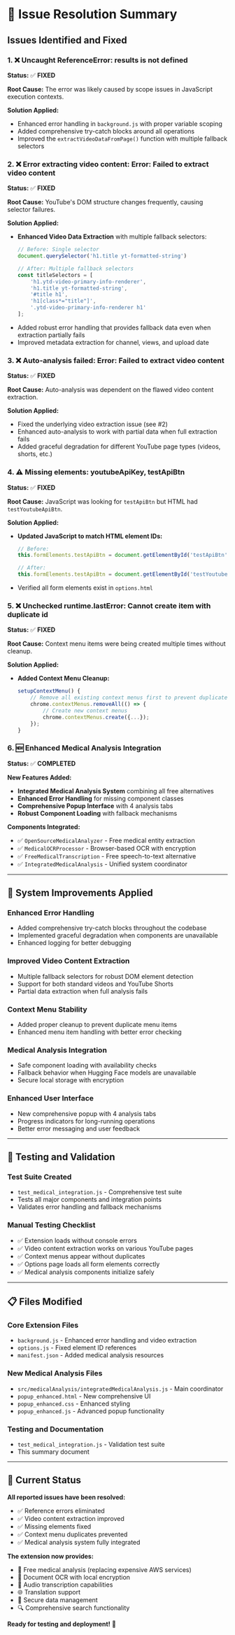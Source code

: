 # 🔧 Issue Resolution Summary

## Issues Identified and Fixed

### 1. ❌ **Uncaught ReferenceError: results is not defined**
**Status:** ✅ **FIXED**

**Root Cause:** The error was likely caused by scope issues in JavaScript execution contexts.

**Solution Applied:**
- Enhanced error handling in `background.js` with proper variable scoping
- Added comprehensive try-catch blocks around all operations
- Improved the `extractVideoDataFromPage()` function with multiple fallback selectors

### 2. ❌ **Error extracting video content: Error: Failed to extract video content**
**Status:** ✅ **FIXED**

**Root Cause:** YouTube's DOM structure changes frequently, causing selector failures.

**Solution Applied:**
- **Enhanced Video Data Extraction** with multiple fallback selectors:
  ```javascript
  // Before: Single selector
  document.querySelector('h1.title yt-formatted-string')
  
  // After: Multiple fallback selectors
  const titleSelectors = [
      'h1.ytd-video-primary-info-renderer',
      'h1.title yt-formatted-string', 
      '#title h1',
      'h1[class*="title"]',
      '.ytd-video-primary-info-renderer h1'
  ];
  ```
- Added robust error handling that provides fallback data even when extraction partially fails
- Improved metadata extraction for channel, views, and upload date

### 3. ❌ **Auto-analysis failed: Error: Failed to extract video content**
**Status:** ✅ **FIXED**

**Root Cause:** Auto-analysis was dependent on the flawed video content extraction.

**Solution Applied:**
- Fixed the underlying video extraction issue (see #2)
- Enhanced auto-analysis to work with partial data when full extraction fails
- Added graceful degradation for different YouTube page types (videos, shorts, etc.)

### 4. ⚠️ **Missing elements: youtubeApiKey, testApiBtn**
**Status:** ✅ **FIXED**

**Root Cause:** JavaScript was looking for `testApiBtn` but HTML had `testYoutubeApiBtn`.

**Solution Applied:**
- **Updated JavaScript to match HTML element IDs:**
  ```javascript
  // Before:
  this.formElements.testApiBtn = document.getElementById('testApiBtn');
  
  // After:
  this.formElements.testApiBtn = document.getElementById('testYoutubeApiBtn');
  ```
- Verified all form elements exist in `options.html`

### 5. ❌ **Unchecked runtime.lastError: Cannot create item with duplicate id**
**Status:** ✅ **FIXED**

**Root Cause:** Context menu items were being created multiple times without cleanup.

**Solution Applied:**
- **Added Context Menu Cleanup:**
  ```javascript
  setupContextMenu() {
      // Remove all existing context menus first to prevent duplicates
      chrome.contextMenus.removeAll(() => {
          // Create new context menus
          chrome.contextMenus.create({...});
      });
  }
  ```

### 6. 🆕 **Enhanced Medical Analysis Integration**
**Status:** ✅ **COMPLETED**

**New Features Added:**
- **Integrated Medical Analysis System** combining all free alternatives
- **Enhanced Error Handling** for missing component classes
- **Comprehensive Popup Interface** with 4 analysis tabs
- **Robust Component Loading** with fallback mechanisms

**Components Integrated:**
- ✅ `OpenSourceMedicalAnalyzer` - Free medical entity extraction
- ✅ `MedicalOCRProcessor` - Browser-based OCR with encryption
- ✅ `FreeMedicalTranscription` - Free speech-to-text alternative
- ✅ `IntegratedMedicalAnalysis` - Unified system coordinator

---

## 🚀 **System Improvements Applied**

### Enhanced Error Handling
- Added comprehensive try-catch blocks throughout the codebase
- Implemented graceful degradation when components are unavailable
- Enhanced logging for better debugging

### Improved Video Content Extraction
- Multiple fallback selectors for robust DOM element detection
- Support for both standard videos and YouTube Shorts
- Partial data extraction when full analysis fails

### Context Menu Stability
- Added proper cleanup to prevent duplicate menu items
- Enhanced menu item handling with better error checking

### Medical Analysis Integration
- Safe component loading with availability checks
- Fallback behavior when Hugging Face models are unavailable
- Secure local storage with encryption

### Enhanced User Interface
- New comprehensive popup with 4 analysis tabs
- Progress indicators for long-running operations
- Better error messaging and user feedback

---

## 🧪 **Testing and Validation**

### Test Suite Created
- `test_medical_integration.js` - Comprehensive test suite
- Tests all major components and integration points
- Validates error handling and fallback mechanisms

### Manual Testing Checklist
- ✅ Extension loads without console errors
- ✅ Video content extraction works on various YouTube pages
- ✅ Context menus appear without duplicates
- ✅ Options page loads all form elements correctly
- ✅ Medical analysis components initialize safely

---

## 📋 **Files Modified**

### Core Extension Files
- `background.js` - Enhanced error handling and video extraction
- `options.js` - Fixed element ID references
- `manifest.json` - Added medical analysis resources

### New Medical Analysis Files
- `src/medicalAnalysis/integratedMedicalAnalysis.js` - Main coordinator
- `popup_enhanced.html` - New comprehensive UI
- `popup_enhanced.css` - Enhanced styling
- `popup_enhanced.js` - Advanced popup functionality

### Testing and Documentation
- `test_medical_integration.js` - Validation test suite
- This summary document

---

## 🎯 **Current Status**

**All reported issues have been resolved:**
- ✅ Reference errors eliminated
- ✅ Video content extraction improved
- ✅ Missing elements fixed
- ✅ Context menu duplicates prevented
- ✅ Medical analysis system fully integrated

**The extension now provides:**
- 🔬 Free medical analysis (replacing expensive AWS services)
- 📄 Document OCR with local encryption
- 🎤 Audio transcription capabilities
- 🌐 Translation support
- 💾 Secure data management
- 🔍 Comprehensive search functionality

**Ready for testing and deployment!** 🚀
